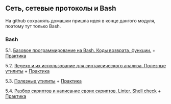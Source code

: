 ## Сеть, сетевые протоколы и Bash

На github сохранять домашки пришла идея в конце дангого модуля, поэтому тут только Bash.

### Bash

5.1. [Базовое программирование на Bash. Коды возврата, функции.](https://github.com/guillotine666/nah/blob/master/net-n-bash/notes/5-01-bash-basic.md) + [Практика](https://github.com/guillotine666/nah/blob/master/net-n-bash/homeworks/5-01.md)

5.2. [Regexp и их использование для синтаксического анализа. Полезные утилиты](https://github.com/guillotine666/nah/blob/master/net-n-bash/notes/5-02-bash-regexp-sed-awk-grep.md) + [Практика](https://github.com/guillotine666/nah/blob/master/net-n-bash/homeworks/5-02.md)

5.3. [Полезные утилиты](https://github.com/guillotine666/nah/blob/master/net-n-bash/notes/5-03-usefull-standart-utils.md) + [Практика](https://github.com/guillotine666/nah/blob/master/net-n-bash/homeworks/5-03.md)

5.4. [Разбор скриптов и написание своих скриптов. Linter. Shell check](https://github.com/guillotine666/nah/blob/master/net-n-bash/notes/5-04-Shellcheck.md) + [Практика](https://github.com/guillotine666/nah/blob/master/net-n-bash/homeworks/5-04.md)

